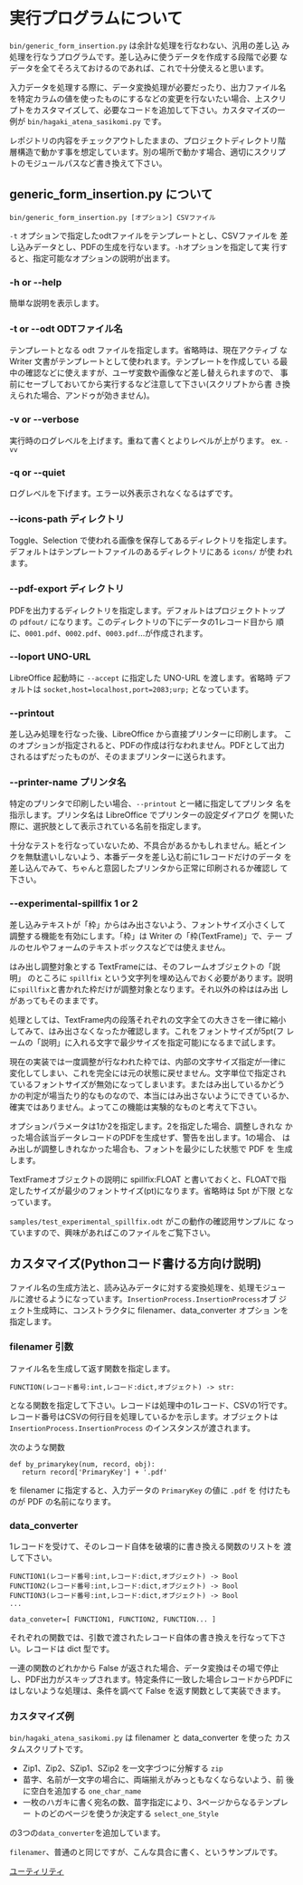 # 実行プログラムについて

`bin/generic_form_insertion.py` は余計な処理を行なわない、汎用の差し込
み処理を行なうプログラムです。差し込みに使うデータを作成する段階で必要
なデータを全てそろえておけるのであれば、これで十分使えると思います。

入力データを処理する際に、データ変換処理が必要だったり、出力ファイル名
を特定カラムの値を使ったものにするなどの変更を行ないたい場合、上スクリ
プトをカスタマイズして、必要なコードを追加して下さい。カスタマイズの一
例が `bin/hagaki_atena_sasikomi.py` です。

レポジトリの内容をチェックアウトしたままの、プロジェクトディレクトリ階
層構造で動かす事を想定しています。別の場所で動かす場合、適切にスクリプ
トのモジュールパスなど書き換えて下さい。

## generic_form_insertion.py について

    bin/generic_form_insertion.py [オプション] CSVファイル

`-t` オプションで指定したodtファイルをテンプレートとし、CSVファイルを
差し込みデータとし、PDFの生成を行ないます。`-h`オプションを指定して実
行すると、指定可能なオプションの説明が出ます。

### -h or --help

簡単な説明を表示します。

### -t or --odt ODTファイル名

テンプレートとなる odt ファイルを指定します。省略時は、現在アクティブ
な Writer 文書がテンプレートとして使われます。テンプレートを作成してい
る最中の確認などに使えますが、ユーザ変数や画像など差し替えられますので、
事前にセーブしておいてから実行するなど注意して下さい(スクリプトから書
き換えられた場合、アンドゥが効きません)。

### -v or --verbose

実行時のログレベルを上げます。重ねて書くとよりレベルが上がります。
ex. `-vv`

### -q or --quiet

ログレベルを下げます。エラー以外表示されなくなるはずです。

### --icons-path ディレクトリ

Toggle、Selection で使われる画像を保存してあるディレクトリを指定します。
デフォルトはテンプレートファイルのあるディレクトリにある `icons/` が使
われます。

### --pdf-export ディレクトリ

PDFを出力するディレクトリを指定します。デフォルトはプロジェクトトップ
の `pdfout/` になります。このディレクトリの下にデータの1レコード目から
順に、`0001.pdf`、`0002.pdf`、`0003.pdf`…が作成されます。

### --loport UNO-URL

LibreOffice 起動時に `--accept` に指定した UNO-URL を渡します。省略時
デフォルトは `socket,host=localhost,port=2083;urp;` となっています。

### --printout

差し込み処理を行なった後、LibreOffice から直接プリンターに印刷します。
このオプションが指定されると、PDFの作成は行なわれません。PDFとして出力
されるはずだったものが、そのままプリンターに送られます。

### --printer-name プリンタ名

特定のプリンタで印刷したい場合、`--printout` と一緒に指定してプリンタ
名を指示します。プリンタ名は LibreOffice でプリンターの設定ダイアログ
を開いた際に、選択肢として表示されている名前を指定します。

十分なテストを行なっていないため、不具合があるかもしれません。紙とイン
クを無駄遣いしないよう、本番データを差し込む前に1レコードだけのデータ
を差し込んでみて、ちゃんと意図したプリンタから正常に印刷されるか確認し
て下さい。

### --experimental-spillfix 1 or 2

差し込みテキストが「枠」からはみ出さないよう、フォントサイズ小さくして
調整する機能を有効にします。「枠」は Writer の「枠(TextFrame)」で、テー
ブルのセルやフォームのテキストボックスなどでは使えません。

はみ出し調整対象とする TextFrameには、そのフレームオブジェクトの「説明」
のところに `spillfix` という文字列を埋め込んでおく必要があります。説明
に`spillfix`と書かれた枠だけが調整対象となります。それ以外の枠ははみ出
しがあってもそのままです。

処理としては、TextFrame内の段落それぞれの文字全ての大きさを一律に縮小
してみて、はみ出さなくなったか確認します。これをフォントサイズが5pt(フ
レームの「説明」に入れる文字で最少サイズを指定可能)になるまで試します。

現在の実装では一度調整が行なわれた枠では、内部の文字サイズ指定が一律に
変化してしまい、これを完全には元の状態に戻せません。文字単位で指定され
ているフォントサイズが無効になってしまいます。またはみ出しているかどう
かの判定が場当たり的なものなので、本当にはみ出さないようにできているか、
確実ではありません。よってこの機能は実験的なものと考えて下さい。

オプションパラメータは1か2を指定します。2を指定した場合、調整しきれな
かった場合該当データレコードのPDFを生成せず、警告を出します。1の場合、
はみ出しが調整しきれなかった場合も、フォントを最少にした状態で PDF を
生成します。

TextFrameオブジェクトの説明に spillfix:FLOAT と書いておくと、FLOATで指
定したサイズが最少のフォントサイズ(pt)になります。省略時は 5pt が下限
となっています。

`samples/test_experimental_spillfix.odt` がこの動作の確認用サンプルに
なっていますので、興味があればこのファイルをご覧下さい。

## カスタマイズ(Pythonコード書ける方向け説明)

ファイル名の生成方法と、読み込みデータに対する変換処理を、処理モジュー
ルに渡せるようになっています。`InsertionProcess.InsertionProcess`オブ
ジェクト生成時に、コンストラクタに filenamer、data_converter オプショ
ンを指定します。

### filenamer 引数

ファイル名を生成して返す関数を指定します。

    FUNCTION(レコード番号:int,レコード:dict,オブジェクト) -> str:

となる関数を指定して下さい。レコードは処理中の1レコード、CSVの1行です。
レコード番号はCSVの何行目を処理しているかを示します。オブジェクトは
`InsertionProcess.InsertionProcess` のインスタンスが渡されます。

次のような関数

    def by_primarykey(num, record, obj):
       return record['PrimaryKey'] + '.pdf'


を filenamer に指定すると、入力データの `PrimaryKey` の値に `.pdf` を
付けたものが PDF の名前になります。

### data_converter

1レコードを受けて、そのレコード自体を破壊的に書き換える関数のリストを
渡して下さい。

    FUNCTION1(レコード番号:int,レコード:dict,オブジェクト) -> Bool
    FUNCTION2(レコード番号:int,レコード:dict,オブジェクト) -> Bool
    FUNCTION3(レコード番号:int,レコード:dict,オブジェクト) -> Bool
    ...

    data_conveter=[ FUNCTION1, FUNCTION2, FUNCTION... ]


それぞれの関数では、引数で渡されたレコード自体の書き換えを行なって下さ
い。レコードは dict 型です。

一連の関数のどれかから False が返された場合、データ変換はその場で停止
し、PDF出力がスキップされます。特定条件に一致した場合レコードからPDFに
はしないような処理は、条件を調べて False を返す関数として実装できます。

### カスタマイズ例

`bin/hagaki_atena_sasikomi.py` は filenamer と data_converter を使った
カスタムスクリプトです。

 - Zip1、Zip2、SZip1、SZip2 を一文字づつに分解する `zip`
 - 苗字、名前が一文字の場合に、両端揃えがみっともなくならないよう、前
   後に空白を追加する `one_char_name`
 - 一枚のハガキに書く宛名の数、苗字指定により、3ページからなるテンプレー
   トのどのページを使うか決定する `select_one_Style`

の3つの`data_converter`を追加しています。

`filenamer`、普通のと同じですが、こんな具合に書く、というサンプルです。

[ユーティリティ](./04_utils.md)

